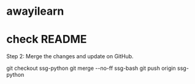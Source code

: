# awayilearn
# check README
Step 2: Merge the changes and update on GitHub.

git checkout ssg-python
git merge --no-ff ssg-bash
git push origin ssg-python
